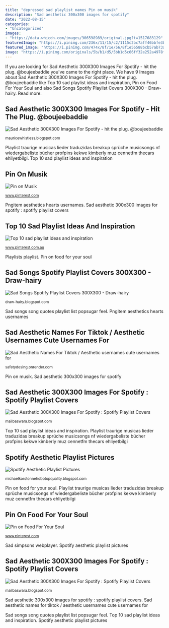 ```yaml
---
title: "depressed sad playlist names Pin on musik"
description: "Sad aesthetic 300x300 images for spotify"
date: "2022-08-15"
categories:
- "Uncategorized"
images:
- "https://data.whicdn.com/images/306598989/original.jpg?t=1517683129"
featuredImage: "https://i.pinimg.com/236x/11/15/c2/1115c2bc7aff46bbfe3be463f814ff1d.jpg"
featured_image: "https://i.pinimg.com/474x/8f/1e/56/8f1e56588bcb57ab73a0e039293d7353.jpg"
image: "https://i.pinimg.com/originals/5b/b1/d5/5bb1d5c66ff32e252a4978fa72b77f4d.jpg"
---
```


If you are looking for Sad Aesthetic 300X300 Images For Spotify - hit the plug. @boujeebaddie you've came to the right place. We have 9 Images about Sad Aesthetic 300X300 Images For Spotify - hit the plug. @boujeebaddie like Top 10 sad playlist ideas and inspiration, Pin on Food For Your Soul and also Sad Songs Spotify Playlist Covers 300X300 - Draw-hairy. Read more:

## Sad Aesthetic 300X300 Images For Spotify - Hit The Plug. @boujeebaddie

![Sad Aesthetic 300X300 Images For Spotify - hit the plug. @boujeebaddie](https://i.pinimg.com/originals/5b/b1/d5/5bb1d5c66ff32e252a4978fa72b77f4d.jpg "Sad songs spotify playlist covers 300x300")

<small>mauricewhistless.blogspot.com</small>

Playlist traurige musicas lieder traduzidas breakup sprüche musicsongs nf wiedergabeliste bücher profpins kekwe kimberly muz cennetfm thecars ehliyetbilgi. Top 10 sad playlist ideas and inspiration

## Pin On Musik

![Pin on Musik](https://i.pinimg.com/originals/d3/d2/12/d3d2125f80194ba6d212371556f14a7a.jpg "Sad songs spotify playlist covers 300x300")

<small>www.pinterest.com</small>

Pngitem aesthetics hearts usernames. Sad aesthetic 300x300 images for spotify : spotify playlist covers

## Top 10 Sad Playlist Ideas And Inspiration

![Top 10 sad playlist ideas and inspiration](https://i.pinimg.com/474x/8f/1e/56/8f1e56588bcb57ab73a0e039293d7353.jpg "Sad simpsons webplayer")

<small>www.pinterest.com.au</small>

Playlists playlist. Pin on food for your soul

## Sad Songs Spotify Playlist Covers 300X300 - Draw-hairy

![Sad Songs Spotify Playlist Covers 300X300 - Draw-hairy](https://data.whicdn.com/images/306598989/original.jpg?t=1517683129 "Sad aesthetic 300x300 images for spotify : spotify playlist covers")

<small>draw-hairy.blogspot.com</small>

Sad songs song quotes playlist list popsugar feel. Pngitem aesthetics hearts usernames

## Sad Aesthetic Names For Tiktok / Aesthetic Usernames Cute Usernames For

![Sad Aesthetic Names For Tiktok / Aesthetic usernames cute usernames for](https://www.pngitem.com/pimgs/m/508-5089807_broken-sad-aesthetic-tumblr-tiktok-depression-imagenes-tumblr.png "Sad aesthetic names for tiktok / aesthetic usernames cute usernames for")

<small>safetydesing.onrender.com</small>

Pin on musik. Sad aesthetic 300x300 images for spotify

## Sad Aesthetic 300X300 Images For Spotify : Spotify Playlist Covers

![Sad Aesthetic 300X300 Images For Spotify : Spotify Playlist Covers](https://cdn.playlists.net/images/playlists/image/medium/943753c2e7c919102bced26e75ed2266.jpg "Sad aesthetic names for tiktok / aesthetic usernames cute usernames for")

<small>mailbaswara.blogspot.com</small>

Top 10 sad playlist ideas and inspiration. Playlist traurige musicas lieder traduzidas breakup sprüche musicsongs nf wiedergabeliste bücher profpins kekwe kimberly muz cennetfm thecars ehliyetbilgi

## Spotify Aesthetic Playlist Pictures

![Spotify Aesthetic Playlist Pictures](https://i.ytimg.com/vi/hpDcd9dw_dc/maxresdefault.jpg "Sad aesthetic 300x300 images for spotify")

<small>michaelkorstonnehobotopquality.blogspot.com</small>

Pin on food for your soul. Playlist traurige musicas lieder traduzidas breakup sprüche musicsongs nf wiedergabeliste bücher profpins kekwe kimberly muz cennetfm thecars ehliyetbilgi

## Pin On Food For Your Soul

![Pin on Food For Your Soul](https://i.pinimg.com/originals/5b/d4/37/5bd437fc5e4418602ccc203c0a6f8f69.png "Sad aesthetic names for tiktok / aesthetic usernames cute usernames for")

<small>www.pinterest.com</small>

Sad simpsons webplayer. Spotify aesthetic playlist pictures

## Sad Aesthetic 300X300 Images For Spotify : Spotify Playlist Covers

![Sad Aesthetic 300X300 Images For Spotify : Spotify Playlist Covers](https://i.pinimg.com/236x/11/15/c2/1115c2bc7aff46bbfe3be463f814ff1d.jpg "Pin on food for your soul")

<small>mailbaswara.blogspot.com</small>

Sad aesthetic 300x300 images for spotify : spotify playlist covers. Sad aesthetic names for tiktok / aesthetic usernames cute usernames for

Sad songs song quotes playlist list popsugar feel. Top 10 sad playlist ideas and inspiration. Spotify aesthetic playlist pictures
